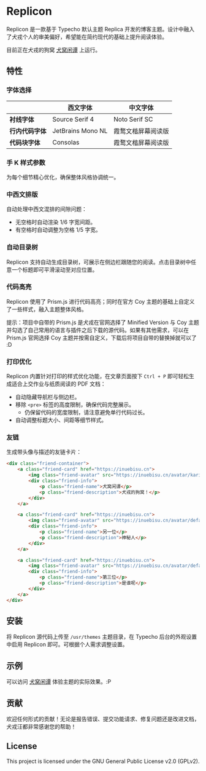 # Replicon
Replicon 是一款基于 Typecho 默认主题 Replica 开发的博客主题。设计中融入了犬戎个人的审美偏好，希望能在简约现代的基础上提升阅读体验。

目前正在犬戎的狗窝 [犬窝闲谭](https://inuebisu.cn) 上运行。

## 特性
### 字体选择

<table>
  <thead>
    <tr>
      <th></th>
      <th>西文字体</th>
      <th>中文字体</th>
    </tr>
  </thead>
  <tbody>
    <tr>
      <td><b>衬线字体</b></td>
      <td>Source Serif 4</td>
      <td>Noto Serif SC</td>
    </tr>
    <tr>
      <td><b>行内代码字体</b></td>
      <td>JetBrains Mono NL</td>
      <td>霞鹜文楷屏幕阅读版</td>
    </tr>
    <tr>
      <td><b>代码块字体</b></td>
      <td>Consolas</td>
      <td>霞鹜文楷屏幕阅读版</td>
    </tr>
  </tbody>
</table>

### 手 K 样式参数

为每个细节精心优化，确保整体风格协调统一。

### 中西文排版
自动处理中西文混排的间隙问题：
- 无空格时自动渲染 1/6 字宽间距。
- 有空格时自动调整为空格 1/5 字宽。

### 自动目录树
Replicon 支持自动生成目录树，可展示在侧边栏跟随您的阅读。点击目录树中任意一个标题即可平滑滚动至对应位置。

### 代码高亮
Replicon 使用了 Prism.js 进行代码高亮；同时在官方 Coy 主题的基础上自定义了一些样式，融入主题整体风格。

提示：项目中自带的 Prism.js 是犬戎在官网选择了 Minified Version 与 Coy 主题并勾选了自己常用的语言与插件之后下载的源代码。如果有其他需求，可以在 Prism.js 官网选择 Coy 主题并按需自定义，下载后将项目自带的替换掉就可以了 :D

### 打印优化
Replicon 内置针对打印的样式优化功能，在文章页面按下 `Ctrl + P` 即可轻松生成适合上交作业与纸质阅读的 PDF 文档：
- 自动隐藏导航栏与侧边栏。
- 移除 `<pre>` 标签的高度限制，确保代码完整展示。
  - 仍保留代码的宽度限制，请注意避免单行代码过长。
- 自动调整标题大小、间距等细节样式。

### 友链
生成带头像与描述的友链卡片：
```html
<div class="friend-container">
    <a class="friend-card" href="https://inuebisu.cn">
        <img class="friend-avatar" src="https://inuebisu.cn/avatar/kari_512.png" alt="犬窝闲谭">
        <div class="friend-info">
            <p class="friend-name">犬窝闲谭</p>
            <p class="friend-description">犬戎的狗窝！</p>
        </div>
    </a>

    <a class="friend-card" href="https://inuebisu.cn">
        <img class="friend-avatar" src="https://inuebisu.cn/avatar/default_avatar.png" alt="另一位">
        <div class="friend-info">
            <p class="friend-name">另一位</p>
            <p class="friend-description">神秘人</p>
        </div>
    </a>

    <a class="friend-card" href="https://inuebisu.cn">
        <img class="friend-avatar" src="https://inuebisu.cn/avatar/default_avatar.png" alt="第三位">
        <div class="friend-info">
            <p class="friend-name">第三位</p>
            <p class="friend-description">是谁呢</p>
        </div>
    </a>
</div>
```

## 安装
将 Replicon 源代码上传至 `/usr/themes` 主题目录，在 Typecho 后台的外观设置中启用 Replicon 即可。可根据个人需求调整设置。

## 示例
可以访问 [犬窝闲谭](https://inuebisu.cn) 体验主题的实际效果。:P

## 贡献
欢迎任何形式的贡献！无论是报告错误、提交功能请求、修复问题还是改进文档，犬戎汪都非常感谢您的帮助！

## License
This project is licensed under the GNU General Public License v2.0 (GPLv2).
